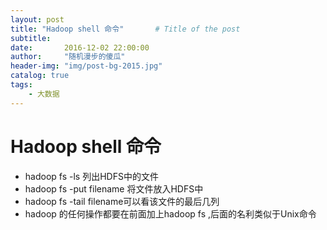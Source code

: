 ```yaml
---
layout: post
title: "Hadoop shell 命令"       # Title of the post
subtitle:
date:       2016-12-02 22:00:00
author:     "随机漫步的傻瓜"
header-img: "img/post-bg-2015.jpg"
catalog: true
tags:
    - 大数据
---
```


# Hadoop shell 命令
- hadoop fs -ls 列出HDFS中的文件
- hadoop fs -put filename 将文件放入HDFS中
- hadoop fs -tail filename可以看该文件的最后几列
- hadoop 的任何操作都要在前面加上hadoop fs ,后面的名利类似于Unix命令
